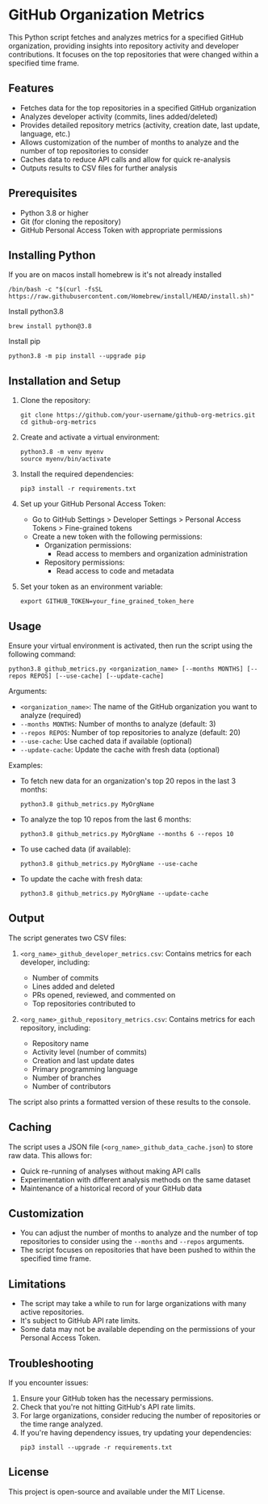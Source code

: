 # GitHub Organization Metrics

This Python script fetches and analyzes metrics for a specified GitHub organization, providing insights into repository activity and developer contributions. It focuses on the top repositories that were changed within a specified time frame.

## Features

- Fetches data for the top repositories in a specified GitHub organization
- Analyzes developer activity (commits, lines added/deleted)
- Provides detailed repository metrics (activity, creation date, last update, language, etc.)
- Allows customization of the number of months to analyze and the number of top repositories to consider
- Caches data to reduce API calls and allow for quick re-analysis
- Outputs results to CSV files for further analysis

## Prerequisites

- Python 3.8 or higher
- Git (for cloning the repository)
- GitHub Personal Access Token with appropriate permissions

## Installing Python

If you are on macos install homebrew is it's not already installed
```
/bin/bash -c "$(curl -fsSL https://raw.githubusercontent.com/Homebrew/install/HEAD/install.sh)"
```

Install python3.8
```
brew install python@3.8
```

Install pip
```
python3.8 -m pip install --upgrade pip
```   

## Installation and Setup

1. Clone the repository:
   ```
   git clone https://github.com/your-username/github-org-metrics.git
   cd github-org-metrics
   ```

2. Create and activate a virtual environment:
   ```
   python3.8 -m venv myenv
   source myenv/bin/activate
   ```

3. Install the required dependencies:
   ```
   pip3 install -r requirements.txt
   ```

4. Set up your GitHub Personal Access Token:
   - Go to GitHub Settings > Developer Settings > Personal Access Tokens > Fine-grained tokens
   - Create a new token with the following permissions:
     - Organization permissions:
       * Read access to members and organization administration
     - Repository permissions:
       * Read access to code and metadata

5. Set your token as an environment variable:
   ```
   export GITHUB_TOKEN=your_fine_grained_token_here
   ```

## Usage

Ensure your virtual environment is activated, then run the script using the following command:

```
python3.8 github_metrics.py <organization_name> [--months MONTHS] [--repos REPOS] [--use-cache] [--update-cache]
```

Arguments:
- `<organization_name>`: The name of the GitHub organization you want to analyze (required)
- `--months MONTHS`: Number of months to analyze (default: 3)
- `--repos REPOS`: Number of top repositories to analyze (default: 20)
- `--use-cache`: Use cached data if available (optional)
- `--update-cache`: Update the cache with fresh data (optional)

Examples:
- To fetch new data for an organization's top 20 repos in the last 3 months:
  ```
  python3.8 github_metrics.py MyOrgName
  ```
- To analyze the top 10 repos from the last 6 months:
  ```
  python3.8 github_metrics.py MyOrgName --months 6 --repos 10
  ```
- To use cached data (if available):
  ```
  python3.8 github_metrics.py MyOrgName --use-cache
  ```
- To update the cache with fresh data:
  ```
  python3.8 github_metrics.py MyOrgName --update-cache
  ```

## Output

The script generates two CSV files:

1. `<org_name>_github_developer_metrics.csv`: Contains metrics for each developer, including:
   - Number of commits
   - Lines added and deleted
   - PRs opened, reviewed, and commented on
   - Top repositories contributed to

2. `<org_name>_github_repository_metrics.csv`: Contains metrics for each repository, including:
   - Repository name
   - Activity level (number of commits)
   - Creation and last update dates
   - Primary programming language
   - Number of branches
   - Number of contributors

The script also prints a formatted version of these results to the console.

## Caching

The script uses a JSON file (`<org_name>_github_data_cache.json`) to store raw data. This allows for:
- Quick re-running of analyses without making API calls
- Experimentation with different analysis methods on the same dataset
- Maintenance of a historical record of your GitHub data

## Customization

- You can adjust the number of months to analyze and the number of top repositories to consider using the `--months` and `--repos` arguments.
- The script focuses on repositories that have been pushed to within the specified time frame.

## Limitations

- The script may take a while to run for large organizations with many active repositories.
- It's subject to GitHub API rate limits.
- Some data may not be available depending on the permissions of your Personal Access Token.

## Troubleshooting

If you encounter issues:
1. Ensure your GitHub token has the necessary permissions.
2. Check that you're not hitting GitHub's API rate limits.
3. For large organizations, consider reducing the number of repositories or the time range analyzed.
4. If you're having dependency issues, try updating your dependencies:
   ```
   pip3 install --upgrade -r requirements.txt
   ```

## License

This project is open-source and available under the MIT License.
